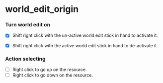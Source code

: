 # world_edit_origin

### Turn world edit on
- [x] Shift right click with the un-active world edit stick in hand to activate it.
- [x] Shift right click with the active world edit stick in hand to de-activate it.


### Action selecting
- [ ] Right click to go up on the resource.
- [ ] Right click to go down on the resource.
